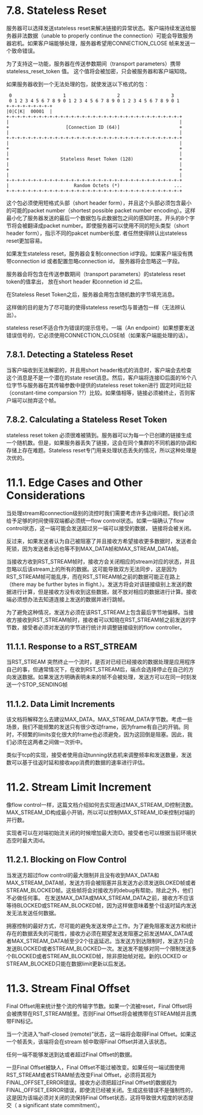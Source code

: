 7.8. Stateless Reset
===========
服务器可以选择发送stateless reset来解决链接的异常状态。客户端持续发送给服务器非法数据（unable to properly continue the connection）可能会导致服务器宕机。如果客户端能够处理，服务器希望用CONNECTION_CLOSE 帧来发送一个致命错误。

为了支持这一功能，服务器在传送参数期间（transport parameters）携带stateless_reset_token 值。 这个值将会被加密，只会被服务器和客户端知晓。

如果服务器收到一个无法处理的包，就使发送以下格式的包：
```
 0                   1                   2                   3
 0 1 2 3 4 5 6 7 8 9 0 1 2 3 4 5 6 7 8 9 0 1 2 3 4 5 6 7 8 9 0 1
+-+-+-+-+-+-+-+-+
|0|C|K|  00001  |
+-+-+-+-+-+-+-+-+-+-+-+-+-+-+-+-+-+-+-+-+-+-+-+-+-+-+-+-+-+-+-+-+
|                                                               |
+                     [Connection ID (64)]                      +
|                                                               |
+-+-+-+-+-+-+-+-+-+-+-+-+-+-+-+-+-+-+-+-+-+-+-+-+-+-+-+-+-+-+-+-+
|                                                               |
+                                                               +
|                                                               |
+                   Stateless Reset Token (128)                 +
|                                                               |
+                                                               +
|                                                               |
+-+-+-+-+-+-+-+-+-+-+-+-+-+-+-+-+-+-+-+-+-+-+-+-+-+-+-+-+-+-+-+-+
|                        Random Octets (*)                    ...
+-+-+-+-+-+-+-+-+-+-+-+-+-+-+-+-+-+-+-+-+-+-+-+-+-+-+-+-+-+-+-+-+
```

这个包必须使用短格式头部（short header form），并且这个头部必须包含最小的可能的packet number（shortest possible packet number encoding）。这样最小化了服务器发送的最后一个数据包与此数据包之间的感知时差。开头的8个字节将会被翻译成packet number。即使服务器可以使用不同的短头类型（short header form），指示不同的pakcet number长度. 者任然使得辨认出stateless reset更加容易。

如果发生stateless reset，服务器会复制connection id字段。如果客户端没有携带connection id 或者配置忽略connection id， 服务器将会忽略这一字段。

服务器会将包含在传送参数期间（transport parameters）的stateless reset token的值拿出， 放在short header 和connetion id 之后。

在Stateless Reset Token之后，服务器会用包含随机数的字节填充消息。

这样做的目的是为了尽可能的使得stateless reset包与普通包一样（无法辨认出）。

stateless reset不适合作为错误的提示信号。一端（An endpoint）如果想要发送错误信号的，它必须使用CONNECTION_CLOSE帧（如果客户端能处理的话）。

7.8.1. Detecting a Stateless Reset
-------
当客户端收到无法解密的，并且用short header格式的消息时，客户端会去检查这个消息是不是一个潜在的state reset消息。然后，客户端将连接ID​​后面的16个八位字节与服务器在其传输参数中提供的stateless reset token进行 固定时间比较（constant-time comparsion ??）比较。如果值相等，链接必须被终止，否则客户端可以抛弃这个帧。

7.8.2. Calculating a Stateless Reset Token
--
stateless reset token 必须很难被猜到。服务器可以为每一个已创建的链接生成一个随机数。但是，如果服务器丢失了链接，这会在同个集群的不同机器的协调和存储上存在难题。Stateless reset专门用来处理状态丢失的情况，所以这种处理是次优的。


11.1. Edge Cases and Other Considerations
=========
当处理stream和connection级别的流控时我们需要考虑许多边缘问题。我们必须给予足够的时间使得双端都必须统一flow control状态。如果一端确认了flow control状态，这一端可能会发送超过另一端可以接受的数据，
链接将会被关闭。

反过来，如果发送者认为自己被阻塞了并且接收方希望接收更多数据时，发送者会死锁，因为发送者永远也等不到MAX_DATA帧和MAX_STREAM_DATA帧。

当接收方收到RST_STREAM帧时，接收方会关闭相应的stream对应的状态，并且忽略以后该stream上的所有的数据。这可能导致双方无法同步，这是因为RST_STREAM帧可能乱序，而在RST_STREAM帧之前的数据可能正在路上（there may be further bytes in flight.）。发送方将会对该链接级别上发送的数据进行计算，但是接收方没有收到这些数据，就不放对相应的数据进行计算。接收端必须想办法去知道连接上发送的数据并进行跳帧。

为了避免这种情况，发送方必须在该RST_STREAM上包含最后字节地偏移。当接收方接收到RST_STREAM帧时，接收者可以知晓在RST_STREAM帧之前发送的字节数，接受者必须对发送的字节进行统计并调整链接级别的flow controller。

11.1.1. Response to a RST_STREAM
---------
当RST_STREAM 突然终止一个流时，是否对已经已经接收的数据处理是应用程序自己的事，但通常情况下，在收到RST_STREAM后，端点会选择停止在自己的方向发送数据。如果发送方明确表明未来的帧不会被处理，发送方可以在同一时刻发送一个STOP_SENDING帧

11.1.2. Data Limit Increments
--------
该文档将解释怎么去建议MAX_DATA，MAX_STREAM_DATA字节数。考虑一些场景，我们不能频繁的发送只有很少改动frame，因为frame有自己的开销。同时，不频繁的limits变化很大的frame也必须避免，因为这回倒是阻塞。因此，我们必须在这两者之间做一次折中。

类似于tcp的实现，接受者使用自动tunning状态机来调整频率和发送数量，发送数可以基于往返时延和接收app消费的数据的速率进行评估。

11.2. Stream Limit Increment
===
像flow control一样，这篇文档介绍如何去实现通过MAX_STREAM_ID控制流数。MAX_STREAM_ID构成最小开销，所以可以控制MAX_STREAM_ID来控制对端的并行数。

实现者可以在对端初始流关闭的时候增加最大流ID。接受者也可以根据当前环境状态空时最大流id。

11.2.1. Blocking on Flow Control
-----
当发送方超过flow control的最大限制并且没有收到MAX_DATA和MAX_STREAM_DATA帧，发送方将会被阻塞并且发送方必须发送BLOKED帧或者STREAM_BLOCKED帧。这些帧将会对接收方的debug有帮助，除此之外，他们不必做任何事。
在发送MAX_DATA或MAX_STREAM_DATA之前，接收方不应该等待BLOCKED或STREAM_BLOCKED帧，因为这样做意味着整个往返时延内发送发无法发送任何数据。

拥塞控制的最好方式，尽可能的避免发送发停止工作。为了避免阻塞发送方和统计存在的数据丢失的可能性，接收方必须在期望发送发阻塞之前发送MAX_DATA或者MAX_STREAM_DATA帧至少2个往返延迟。当发送方到达限制时，发送方只会发送BLOCKED或者STREAM_BLOCKED一次。发送发不能够对同一个限制发送多个BLOCKED或者STREAM_BLOCKED帧，除非原始帧对视。新的LOCKED or STREAM_BLOCKED只能在数据limit更新以后发送。

11.3. Stream Final Offset
========
Final Offset用来统计整个流的传输字节数。如果一个流被reset，Final Offset将会被携带在RST_STREAM帧里。否则Final Offset将会被携带在STREAM帧并且携带FIN标记。

当一个流进入“half-closed (remote)”状态，这一端将会取得Final Offset。如果这一个帧丢失，该端将会在stream 帧中取得Final Offset并进入该状态。

任何一端不能够发送到达或者超过Final Offset的数据。

一旦Final Offset被缺人，Final Offset不能过被改变。如果任何一端试图使用RST_STREAM或者STRAM帧去改变Final Offset，必须将其视为FINAL_OFFSET_ERROR错误。接收方必须把超过Final Offset的数据视为FINAL_OFFSET_ERROR错误，即使流已经被关闭。生成这些错误不是强制性的，这是因为该端必须对关闭的流保持Final Offset状态，这将导致很大程度的状态提交（ a significant state commitment）。

